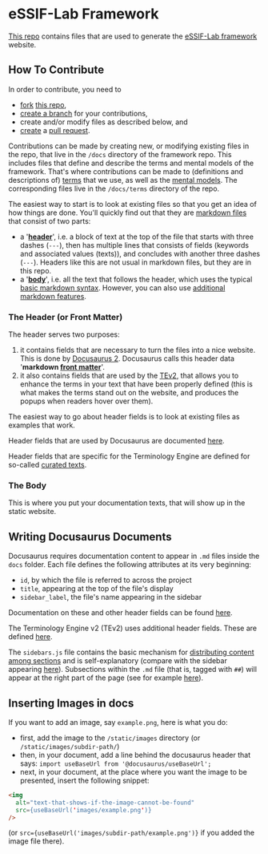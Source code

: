 # eSSIF-Lab Framework

[This repo](https://github.com/essif-lab/framework) contains files that are used to generate the [eSSIF-Lab framework](https://essif-lab.github.io/framework) website.

## How To Contribute

In order to contribute, you need to
- [fork](https://docs.github.com/en/get-started/quickstart/fork-a-repo) [this repo](https://github.com/essif-lab/framework),
- [create a branch](https://docs.github.com/en/desktop/contributing-and-collaborating-using-github-desktop/making-changes-in-a-branch/managing-branches) for your contributions,
- create and/or modify files as described below, and
- [create](https://docs.github.com/en/pull-requests/collaborating-with-pull-requests/proposing-changes-to-your-work-with-pull-requests/creating-a-pull-request) a [pull request](https://docs.github.com/en/pull-requests).

Contributions can be made by creating new, or modifying existing files in the repo, that live in the `/docs` directory of the framework repo. This includes files that define and describe the terms and mental models of the framework. That's where contributions can be made to (definitions and descriptions of) [terms](/terms/term) that we use, as well as the [mental models](/terms/mental-model). The corresponding files live in the `/docs/terms` directory of the repo.

The easiest way to start is to look at existing files so that you get an idea of how things are done. You'll quickly find out that they are [markdown files](https://www.markdownguide.org/getting-started/) that consist of two parts:
- a '**[header](#the-header-or-front-matter)**', i.e. a block of text at the top of the file that starts with three dashes (`---`), then has multiple lines that consists of fields (keywords and associated values (texts)), and concludes with another three dashes (`---`). Headers like this are not usual in markdown files, but they are in this repo.
- a '**[body](#body)**', i.e. all the text that follows the header, which uses the typical [basic markdown syntax](https://www.markdownguide.org/basic-syntax/). However, you can also use [additional markdown features](https://docusaurus.io/docs/markdown-features).

### The Header (or Front Matter)

The header serves two purposes:
1. it contains fields that are necessary to turn the files into a nice website. This is done by [Docusaurus 2](https://v2.docusaurus.io/). Docusaurus calls this header data '**markdown [front matter](https://docusaurus.io/docs/api/plugins/@docusaurus/plugin-content-docs#markdown-front-matter)**'.
2. it also contains fields that are used by the [TEv2](https://tno-terminology-design.github.io/tev2-specifications/docs/tev2-overview), that allows you to enhance the terms in your text that have been properly defined (this is what makes the terms stand out on the website, and produces the popups when readers hover over them).

The easiest way to go about header fields is to look at existing files as examples that work.

Header fields that are used by Docusaurus are documented [here](https://docusaurus.io/docs/api/plugins/@docusaurus/plugin-content-docs#markdown-front-matter).

Header fields that are specific for the Terminology Engine are defined for so-called [curated texts](https://tno-terminology-design.github.io/tev2-specifications/docs/spec-files/curated-text-file).

### The Body

This is where you put your documentation texts, that will show up in the static website. 

## Writing Docusaurus Documents

Docusaurus requires documentation content to appear in `.md` files inside the `docs` folder.
Each file defines the following attributes at its very beginning:

- `id`, by which the file is referred to across the project
- `title`, appearing at the top of the file's display
- `sidebar_label`, the file's name appearing in the sidebar

Documentation on these and other header fields can be found [here](https://v2.docusaurus.io/docs/markdown-features#markdown-headers).

The Terminology Engine v2 (TEv2) uses additional header fields. These are defined [here](https://tno-terminology-design.github.io/tev2-specifications/docs/spec-files/curated-text-file).

The `sidebars.js` file contains the basic mechanism for [distributing content among sections](https://v2.docusaurus.io/docs/docs-introduction#sidebar) and is self-explanatory (compare with the sidebar appearing [here](https://essif-lab.github.io/framework/docs/essifLab-project)). Subsections within the `.md` file (that is, tagged with `##`) will appear at the right part of the page (see for example [here](https://essif-lab.github.io/essif-lab/docs/infrastructure)).

## Inserting Images in docs

<!-- **DEPRECATED** Images must be put inside the directory `static/images` and developers must refer to them using _relative_ urls.
Example: ![eSSIF-Lab logo](../images/essif-lab%20logo.png)
Docusaurus knows that the `../images` directory is inside the `static` directory, and thus process correctly.
The deployment pipe will convert `../images/` in such links to their _*absolute*_ urls.
Of course, if you want to link to images on the web, you can still use absolute urls. -->

If you want to add an image, say `example.png`, here is what you do:
- first, add the image to the `/static/images` directory (or `/static/images/subdir-path/`)
- then, in your document, add a line behind the docusaurus header that says: `import useBaseUrl from '@docusaurus/useBaseUrl';`
- next, in your document, at the place where you want the image to be presented, insert the following snippet:
```html
<img
  alt="text-that-shows-if-the-image-cannot-be-found"
  src={useBaseUrl('images/example.png')}
/>
```
(or `src={useBaseUrl('images/subdir-path/example.png')}` if you added the image file there).
